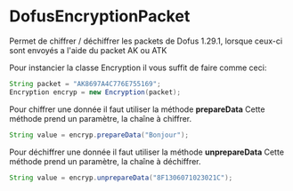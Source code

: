 # DofusEncryptionPacket
Permet de chiffrer / déchiffrer les packets de Dofus 1.29.1, lorsque ceux-ci sont envoyés a l'aide du packet AK ou ATK

Pour instancier la classe Encryption il vous suffit de faire comme ceci:
```java
String packet = "AK8697A4C776E755169";
Encryption encryp = new Encryption(packet);
```

Pour chiffrer une donnée il faut utiliser la méthode **prepareData**
Cette méthode prend un paramètre, la chaîne à chiffrer.
```java
String value = encryp.prepareData("Bonjour");
```

Pour déchiffrer une donnée il faut utiliser la méthode **unprepareData**
Cette méthode prend un paramètre, la chaîne à déchiffrer.
```java
String value = encryp.unprepareData("8F1306071023021C");
```

